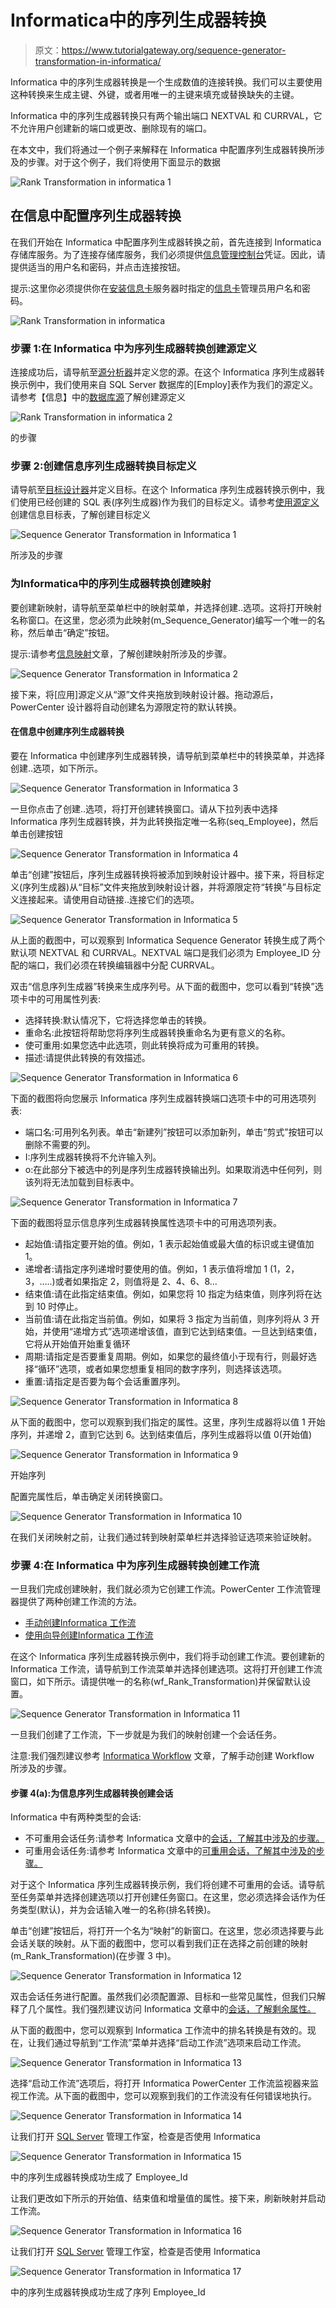 # Informatica中的序列生成器转换

> 原文：<https://www.tutorialgateway.org/sequence-generator-transformation-in-informatica/>

Informatica 中的序列生成器转换是一个生成数值的连接转换。我们可以主要使用这种转换来生成主键、外键，或者用唯一的主键来填充或替换缺失的主键。

Informatica 中的序列生成器转换只有两个输出端口 NEXTVAL 和 CURRVAL，它不允许用户创建新的端口或更改、删除现有的端口。

在本文中，我们将通过一个例子来解释在 Informatica 中配置序列生成器转换所涉及的步骤。对于这个例子，我们将使用下面显示的数据

![Rank Transformation in informatica 1](img/5f9de702a57b094e67843e59718ae291.png)

## 在信息中配置序列生成器转换

在我们开始在 Informatica 中配置序列生成器转换之前，首先连接到 Informatica 存储库服务。为了连接存储库服务，我们必须提供[信息管理控制台](https://www.tutorialgateway.org/informatica-admin-console/)凭证。因此，请提供适当的用户名和密码，并点击连接按钮。

提示:这里你必须提供你在[安装信息卡](https://www.tutorialgateway.org/how-to-install-informatica/)服务器时指定的[信息卡](https://www.tutorialgateway.org/informatica/)管理员用户名和密码。

![Rank Transformation in informatica](img/94f8d80d63361b2bfd960a0a92f0d45f.png)

### 步骤 1:在 Informatica 中为序列生成器转换创建源定义

连接成功后，请导航至[源分析器](https://www.tutorialgateway.org/informatica-source-analyzer/)并定义您的源。在这个 Informatica 序列生成器转换示例中，我们使用来自 SQL Server 数据库的[Employ]表作为我们的源定义。请参考【信息】中的[数据库源](https://www.tutorialgateway.org/database-source-in-informatica/)了解创建源定义

![Rank Transformation in informatica 2](img/e63f19bce03a01ee949968e30166a68a.png)

的步骤

### 步骤 2:创建信息序列生成器转换目标定义

请导航至[目标设计器](https://www.tutorialgateway.org/target-designer-in-informatica/)并定义目标。在这个 Informatica 序列生成器转换示例中，我们使用已经创建的 SQL 表(序列生成器)作为我们的目标定义。请参考[使用源定义](https://www.tutorialgateway.org/create-informatica-target-table-using-source-definition/)创建信息目标表，了解创建目标定义

![Sequence Generator Transformation in Informatica 1](img/712fcaa3022ea8a99739eeb4feb9ab97.png)

所涉及的步骤

### 为Informatica中的序列生成器转换创建映射

要创建新映射，请导航至菜单栏中的映射菜单，并选择创建..选项。这将打开映射名称窗口。在这里，您必须为此映射(m_Sequence_Generator)编写一个唯一的名称，然后单击“确定”按钮。

提示:请参考[信息映射](https://www.tutorialgateway.org/informatica-mapping/)文章，了解创建映射所涉及的步骤。

![Sequence Generator Transformation in Informatica 2](img/364514ac35ccc97ac7c63e2a654f95e6.png)

接下来，将[应用]源定义从“源”文件夹拖放到映射设计器。拖动源后，PowerCenter 设计器将自动创建名为源限定符的默认转换。

#### 在信息中创建序列生成器转换

要在 Informatica 中创建序列生成器转换，请导航到菜单栏中的转换菜单，并选择创建..选项，如下所示。

![Sequence Generator Transformation in Informatica 3](img/3f4993169e3cfb8e0434551cba231b9e.png)

一旦你点击了创建..选项，将打开创建转换窗口。请从下拉列表中选择 Informatica 序列生成器转换，并为此转换指定唯一名称(seq_Employee)，然后单击创建按钮

![Sequence Generator Transformation in Informatica 4](img/c3624cc8778805277c082d92b2a87c8e.png)

单击“创建”按钮后，序列生成器转换将被添加到映射设计器中。接下来，将目标定义(序列生成器)从“目标”文件夹拖放到映射设计器，并将源限定符“转换”与目标定义连接起来。请使用自动链接..连接它们的选项。

![Sequence Generator Transformation in Informatica 5](img/bb9838484ac431da41fc9968bc61ee45.png)

从上面的截图中，可以观察到 Informatica Sequence Generator 转换生成了两个默认项 NEXTVAL 和 CURRVAL。NEXTVAL 端口是我们必须为 Employee_ID 分配的端口，我们必须在转换编辑器中分配 CURRVAL。

双击“信息序列生成器”转换来生成序列号。从下面的截图中，您可以看到“转换”选项卡中的可用属性列表:

*   选择转换:默认情况下，它将选择您单击的转换。
*   重命名:此按钮将帮助您将序列生成器转换重命名为更有意义的名称。
*   使可重用:如果您选中此选项，则此转换将成为可重用的转换。
*   描述:请提供此转换的有效描述。

![Sequence Generator Transformation in Informatica 6](img/1c91aef39fc0c0e059f8932d5de177dc.png)

下面的截图将向您展示 Informatica 序列生成器转换端口选项卡中的可用选项列表:

*   端口名:可用列名列表。单击“新建列”按钮可以添加新列，单击“剪式”按钮可以删除不需要的列。
*   I:序列生成器转换将不允许输入列。
*   o:在此部分下被选中的列是序列生成器转换输出列。如果取消选中任何列，则该列将无法加载到目标表中。

![Sequence Generator Transformation in Informatica 7](img/26ca6601634af98705b284e9dd4bb15e.png)

下面的截图将显示信息序列生成器转换属性选项卡中的可用选项列表。

*   起始值:请指定要开始的值。例如，1 表示起始值或最大值的标识或主键值加 1。
*   递增者:请指定序列递增时要使用的值。例如，1 表示值将增加 1 (1，2，3，…..)或者如果指定 2，则值将是 2、4、6、8…
*   结束值:请在此指定结束值。例如，如果您将 10 指定为结束值，则序列将在达到 10 时停止。
*   当前值:请在此指定当前值。例如，如果将 3 指定为当前值，则序列将从 3 开始，并使用“递增方式”选项递增该值，直到它达到结束值。一旦达到结束值，它将从开始值开始重复循环
*   周期:请指定是否要重复周期。例如，如果您的最终值小于现有行，则最好选择“循环”选项，或者如果您想重复相同的数字序列，则选择该选项。
*   重置:请指定是否要为每个会话重置序列。

![Sequence Generator Transformation in Informatica 8](img/9ed340731cd86e4c6f5fbe042705993a.png)

从下面的截图中，您可以观察到我们指定的属性。这里，序列生成器将以值 1 开始序列，并递增 2，直到它达到 6。达到结束值后，序列生成器将以值 0(开始值)

![Sequence Generator Transformation in Informatica 9](img/0cbe2db72b39b05ca27706d6ece904de.png)

开始序列

配置完属性后，单击确定关闭转换窗口。

![Sequence Generator Transformation in Informatica 10](img/fe3881b3c82ff3a9eac9f6783c42e91f.png)

在我们关闭映射之前，让我们通过转到映射菜单栏并选择验证选项来验证映射。

### 步骤 4:在 Informatica 中为序列生成器转换创建工作流

一旦我们完成创建映射，我们就必须为它创建工作流。PowerCenter 工作流管理器提供了两种创建工作流的方法。

*   [手动创建Informatica 工作流](https://www.tutorialgateway.org/informatica-workflow/)
*   [使用向导创建Informatica 工作流](https://www.tutorialgateway.org/informatica-workflow-using-wizard/)

在这个 Informatica 序列生成器转换示例中，我们将手动创建工作流。要创建新的Informatica 工作流，请导航到工作流菜单并选择创建选项。这将打开创建工作流窗口，如下所示。请提供唯一的名称(wf_Rank_Transformation)并保留默认设置。

![Sequence Generator Transformation in Informatica 11](img/9a0eeca1eee1ba6dd4d97ba69686b383.png)

一旦我们创建了工作流，下一步就是为我们的映射创建一个会话任务。

注意:我们强烈建议参考 [Informatica Workflow](https://www.tutorialgateway.org/informatica-workflow/) 文章，了解手动创建 Workflow 所涉及的步骤。

#### 步骤 4(a):为信息序列生成器转换创建会话

Informatica 中有两种类型的会话:

*   不可重用会话任务:请参考 Informatica 文章中的[会话，了解其中涉及的步骤。](https://www.tutorialgateway.org/session-in-informatica/)
*   可重用会话任务:请参考 Informatica 文章中的[可重用会话，了解其中涉及的步骤。](https://www.tutorialgateway.org/reusable-session-in-informatica/)

对于这个 Informatica 序列生成器转换示例，我们将创建不可重用的会话。请导航至任务菜单并选择创建选项以打开创建任务窗口。在这里，您必须选择会话作为任务类型(默认)，并为会话输入唯一的名称(排名转换)。

单击“创建”按钮后，将打开一个名为“映射”的新窗口。在这里，您必须选择要与此会话关联的映射。从下面的截图中，您可以看到我们正在选择之前创建的映射(m_Rank_Transformation)(在步骤 3 中)。

![Sequence Generator Transformation in Informatica 12](img/3bf9c87258dbaed1af3a90e4259e279f.png)

双击会话任务进行配置。虽然我们必须配置源、目标和一些常见属性，但我们只解释了几个属性。我们强烈建议访问 Informatica 文章中的[会话，了解剩余属性。](https://www.tutorialgateway.org/session-in-informatica/)

从下面的截图中，您可以观察到 Informatica 工作流中的排名转换是有效的。现在，让我们通过导航到“工作流”菜单并选择“启动工作流”选项来启动工作流。

![Sequence Generator Transformation in Informatica 13](img/cc70d3b5cbc4d6fb250a1d2560cf4584.png)

选择“启动工作流”选项后，将打开 Informatica PowerCenter 工作流监视器来监视工作流。从下面的截图中，您可以观察到我们的工作流没有任何错误地执行。

![Sequence Generator Transformation in Informatica 14](img/47d3f221875914b877583a5dd5bd03b3.png)

让我们打开 [SQL Server](https://www.tutorialgateway.org/sql/) 管理工作室，检查是否使用 Informatica

![Sequence Generator Transformation in Informatica 15](img/96831ef6cd7e878956f53e4925111b1a.png)

中的序列生成器转换成功生成了 Employee_Id

让我们更改如下所示的开始值、结束值和增量值的属性。接下来，刷新映射并启动工作流。

![Sequence Generator Transformation in Informatica 16](img/21e080acec116c0b0eb7681ac7803f04.png)

让我们打开 [SQL Server](https://www.tutorialgateway.org/sql/) 管理工作室，检查是否使用 Informatica

![Sequence Generator Transformation in Informatica 17](img/82901967f5dce14269f958290ce67960.png)

中的序列生成器转换成功生成了序列 Employee_Id